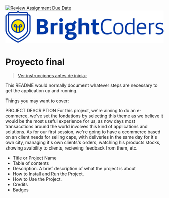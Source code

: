 [![Review Assignment Due Date](https://classroom.github.com/assets/deadline-readme-button-24ddc0f5d75046c5622901739e7c5dd533143b0c8e959d652212380cedb1ea36.svg)](https://classroom.github.com/a/N1mlEqB1)
![BrightCoders Logo](img/logo.png)

# Proyecto final

> [Ver instrucciones antes de iniciar](./instructions/instructions.md)

This README would normally document whatever steps are necessary to get the application up and running.

Things you may want to cover:

PROJECT DESCRIPTION
For this project, we're aiming to do an e-commerce, we've set the fondations by selecting this theme as we believe
it would be the most useful experience for us, as now days most transacctions around the world involves this kind of
applications and solutions.
As for our first session, we're going to have a ecommerce based on an client needs for selling caps, with deliveries in the same day for it's own city, managing it's own clients's orders, watching his products stocks, showing avaibility to clients, recieving feedback from them, etc.

- Title or Project Name
- Table of contents
- Description. A brief description of what the project is about
- How to Install and Run the Project.
- How to Use the Project.
- Credits
- Badges
